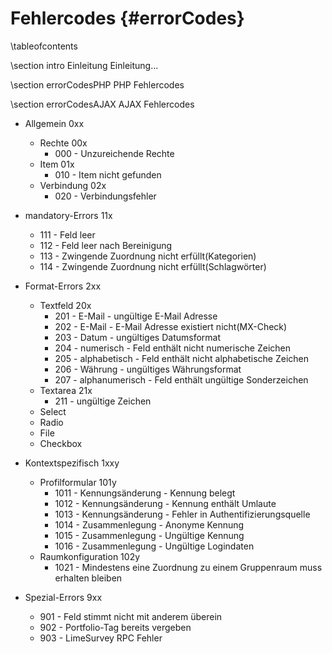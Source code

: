Fehlercodes					{#errorCodes}
================

\tableofcontents

\section intro Einleitung
Einleitung...

\section errorCodesPHP PHP Fehlercodes

\section errorCodesAJAX AJAX Fehlercodes

- Allgemein 0xx
  + Rechte 00x
    * 000 - Unzureichende Rechte
  + Item 01x
    * 010 - Item nicht gefunden
  + Verbindung 02x
    * 020 - Verbindungsfehler

- mandatory-Errors 11x
  + 111 - Feld leer
  + 112 - Feld leer nach Bereinigung
  + 113 - Zwingende Zuordnung nicht erfüllt(Kategorien)
  + 114 - Zwingende Zuordnung nicht erfüllt(Schlagwörter)

- Format-Errors 2xx
  + Textfeld 20x
    * 201 - E-Mail - ungültige E-Mail Adresse
    * 202 - E-Mail - E-Mail Adresse existiert nicht(MX-Check)
    * 203 - Datum - ungültiges Datumsformat
    * 204 - numerisch - Feld enthält nicht numerische Zeichen
    * 205 - alphabetisch - Feld enthält nicht alphabetische Zeichen
    * 206 - Währung - ungültiges Währungsformat
    * 207 - alphanumerisch - Feld enthält ungültige Sonderzeichen
  + Textarea 21x
    * 211 - ungültige Zeichen
  + Select
  + Radio
  + File
  + Checkbox

- Kontextspezifisch 1xxy
  + Profilformular 101y
    * 1011 - Kennungsänderung - Kennung belegt
    * 1012 - Kennungsänderung - Kennung enthält Umlaute
    * 1013 - Kennungsänderung - Fehler in Authentifizierungsquelle
    * 1014 - Zusammenlegung - Anonyme Kennung
    * 1015 - Zusammenlegung - Ungültige Kennung
    * 1016 - Zusammenlegung - Ungültige Logindaten
  + Raumkonfiguration 102y
    * 1021 - Mindestens eine Zuordnung zu einem Gruppenraum muss erhalten bleiben

- Spezial-Errors 9xx
  + 901 - Feld stimmt nicht mit anderem überein
  + 902 - Portfolio-Tag bereits vergeben
  + 903 - LimeSurvey RPC Fehler
